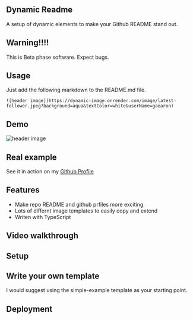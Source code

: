 ## Dynamic Readme
A setup of dynamic elements to make your Github README stand out.

## Warning!!!!
This is Beta phase software. Expect bugs.

## Usage
Just add the following markdown to the README.md file.
```
![header image](https://dynamic-image.onrender.com/image/latest-follower.jpeg?background=aqua&textColor=white&userName=gaearon)
```

## Demo
![header image](https://dynamic-image.onrender.com/image/latest-follower.jpeg?background=aqua&textColor=white&userName=gaearon)

## Real example
See it in action on my [Github Profile](https://github.com/james-a-rob)

## Features 
 - Make repo README and github prfiles more exciting.
 - Lots of differnt image templates to easily copy and extend
 - Writen with TypeScript

## Video walkthrough

## Setup

## Write your own template
I would suggest using the simple-example template as your starting point.

## Deployment
